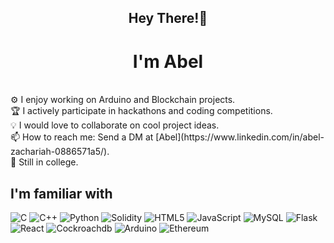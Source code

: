 
<h2 align="center">Hey There!👋</h2>
<h1 align="center">I'm Abel </h1>

<br/>
 ⚙️ I enjoy working on Arduino and Blockchain projects. <br/>
 🏆 I actively participate in hackathons and coding competitions. <br/> 
 💡 I would love to collaborate on cool project ideas. <br/> 
 📫 How to reach me: Send a DM at [Abel](https://www.linkedin.com/in/abel-zachariah-0886571a5/).<br/>
 👯 Still in college.<br/>
 
 ## I'm familiar with

 ![C](https://img.shields.io/badge/-C-333333?style=flat&logo=C&logoColor=00599C)
 ![C++](https://img.shields.io/badge/-C++-333333?style=flat&logo=C%2B%2B&logoColor=00599C)
 ![Python](https://img.shields.io/badge/-Python-333333?style=flat&logo=python)
 ![Solidity](https://img.shields.io/badge/-Solidity-333333?style=flat&logo=solidity)
 ![HTML5](https://img.shields.io/badge/-HTML5-333333?style=flat&logo=HTML5)
 ![JavaScript](https://img.shields.io/badge/-JavaScript-333333?style=flat&logo=javascript)
 ![MySQL](https://img.shields.io/badge/-MySQL-333333?style=flat&logo=mysql)
 ![Flask](https://img.shields.io/badge/-Flask-333333?style=flat&logo=flask)
 ![React](https://img.shields.io/badge/-React-333333?style=flat&logo=react)
 ![Cockroachdb](https://img.shields.io/badge/-CockroachDB-333333?style=flat&logo=cockroachdb)
 ![Arduino](https://img.shields.io/badge/-Arduino-333333?style=flat&logo=arduino)
 ![Ethereum](https://img.shields.io/badge/-Ethereum-333333?style=flat&logo=ethereum)
 
 <br/>
 
 <br/>
